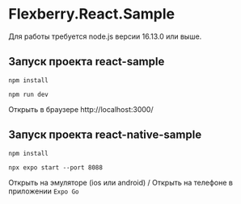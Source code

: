 # Flexberry.React.Sample

Для работы требуется node.js версии 16.13.0 или выше.

## Запуск проекта react-sample

```console
npm install

npm run dev
```

Открыть в браузере http://localhost:3000/

## Запуск проекта react-native-sample

```console
npm install

npx expo start --port 8088
```

Открыть на эмуляторе (ios или android) / Открыть на телефоне в приложении `Expo Go`
